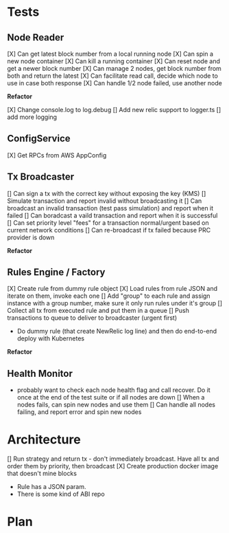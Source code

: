 # Tests

## Node Reader
[X] Can get latest block number from a local running node
[X] Can spin a new node container
[X] Can kill a running container
[X] Can reset node and get a newer block number
[X] Can manage 2 nodes, get block number from both and return the latest
[X] Can facilitate read call, decide which node to use in case both response
[X] Can handle 1/2 node failed, use another node

**Refactor**

[X] Change console.log to log.debug
[] Add new relic support to logger.ts
[] add more logging


## ConfigService
[X] Get RPCs from AWS AppConfig

## Tx Broadcaster
[] Can sign a tx with the correct key without exposing the key (KMS)
[] Simulate transaction and report invalid without broadcasting it
[] Can broadcast an invalid transaction (test pass simulation) and report when it failed
[] Can boradcast a vaild transaction and report when it is successful
[] Can set priority level "fees" for a transaction normal/urgent based on current network conditions
[] Can re-broadcast if tx failed because PRC provider is down

**Refactor**

## Rules Engine / Factory
[X] Create rule from dummy rule object
[X] Load rules from rule JSON and iterate on them, invoke each one
[] Add "group" to each rule and assign instance with a group number, make sure it only run rules under it's group 
[] Collect all tx from executed rule and put them in a queue
[] Push transactions to queue to deliver to broadcaster (urgent first)

- Do dummy rule (that create NewRelic log line) and then do end-to-end deploy with Kubernetes

**Refactor**

## Health Monitor
- probably want to check each node health flag and call recover. Do it once at the end of the test suite or if all nodes are down
[] When a nodes fails, can spin new nodes and use them
[] Can handle all nodes failing, and report error and spin new nodes

# Architecture

[] Run strategy and return tx - don't immediately broadcast. Have all tx and order them by priority, then broadcast
[X] Create production docker image that doesn't mine blocks


- Rule has a JSON param.
- There is some kind of ABI repo

# Plan 

